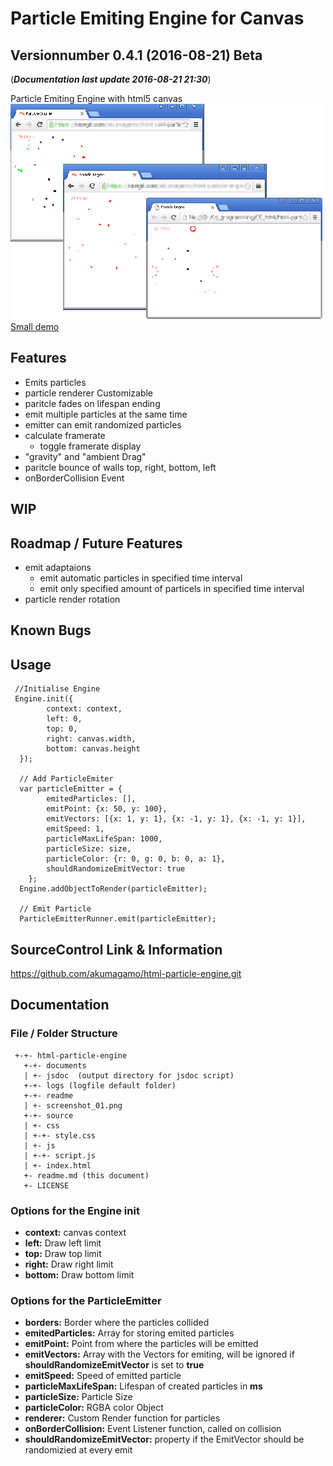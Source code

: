 # Particle Emiting Engine for Canvas
## Versionnumber 0.4.1 (2016-08-21) Beta
(***Documentation last update 2016-08-21 21:30***)

Particle Emiting Engine with html5 canvas  
![Screenshot four particle-emitters](https://raw.githubusercontent.com/akumagamo/html-particle-engine/master/readme/screenshot_01.png "Screenshot after some seconds")  
[Small demo](https://rawgit.com/akumagamo/html-particle-engine/master/source/index.html)

## Features
* Emits particles
* particle renderer Customizable
* paritcle fades on lifespan ending
* emit multiple particles at the same time
* emitter can emit randomized particles 
* calculate framerate
  * toggle framerate display
* "gravity" and "ambient Drag"
* paritcle bounce of walls top, right, bottom, left
* onBorderCollision Event

## WIP    

## Roadmap / Future Features
* emit adaptaions
  * emit automatic particles in specified time interval
  * emit only specified amount of particels in specified time interval 
* particle render rotation

## Known Bugs
## Usage
     //Initialise Engine
     Engine.init({
            context: context,
            left: 0,
            top: 0,
            right: canvas.width,
            bottom: canvas.height
      });

      // Add ParticleEmiter 
      var particleEmitter = {
            emitedParticles: [],
            emitPoint: {x: 50, y: 100},
            emitVectors: [{x: 1, y: 1}, {x: -1, y: 1}, {x: -1, y: 1}],
            emitSpeed: 1,
            particleMaxLifeSpan: 1000,
            particleSize: size,
            particleColor: {r: 0, g: 0, b: 0, a: 1},
            shouldRandomizeEmitVector: true
        };
      Engine.addObjectToRender(particleEmitter);

      // Emit Particle
      ParticleEmitterRunner.emit(particleEmitter);

## SourceControl Link & Information
https://github.com/akumagamo/html-particle-engine.git

## Documentation

### File / Folder Structure

     +-+- html-particle-engine
       +-+- documents
       | +- jsdoc  (output directory for jsdoc script)
       +-+- logs (logfile default folder)
       +-+- readme
       | +- screenshot_01.png
       +-+- source
       | +- css
       | +-+- style.css
       | +- js
       | +-+- script.js
       | +- index.html
       +- readme.md (this document)
       +- LICENSE

### Options for the Engine init
* **context:**                    canvas context
* **left:**                       Draw left limit
* **top:**                        Draw top limit
* **right:**                      Draw right limit
* **bottom:**                     Draw bottom limit

### Options for the ParticleEmitter
* **borders:**                    Border where the particles collided 
* **emitedParticles:**            Array for storing emited particles
* **emitPoint:**                  Point from where the particles will be emitted
* **emitVectors:**                Array with the Vectors for emiting, will be ignored if **shouldRandomizeEmitVector** is set to **true**
* **emitSpeed:**                  Speed of emitted particle
* **particleMaxLifeSpan:**        Lifespan of created particles in **ms**
* **particleSize:**               Particle Size
* **particleColor:**              RGBA color Object
* **renderer:**                   Custom Render function for particles
* **onBorderCollision:**          Event Listener function, called on collision
* **shouldRandomizeEmitVector:**  property if the EmitVector should be randomizied at every emit
